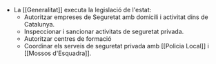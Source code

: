 - La [[Generalitat]] executa la legislació de l'estat:
	- Autoritzar empreses de Seguretat amb domicili i activitat dins de Catalunya.
	- Inspeccionar i sancionar activitats de seguretat privada.
	- Autoritzar centres de formació
	- Coordinar els serveis de seguretat privada amb [[Policia Local]] i [[Mossos d'Esquadra]].